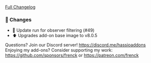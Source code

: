 [Full Changelog][changelog]

### 🔨 Changes

- 🔨 Update run for observer filtering (#49)
- ⬆ Upgrades add-on base image to v8.0.5

[changelog]: https://github.com/hassio-addons/addon-portainer/compare/v1.2.2...v1.3.0

Questions? Join our Discord server! https://discord.me/hassioaddons
Enjoying my add-ons? Consider supporting my work:
https://github.com/sponsors/frenck or https://patreon.com/frenck